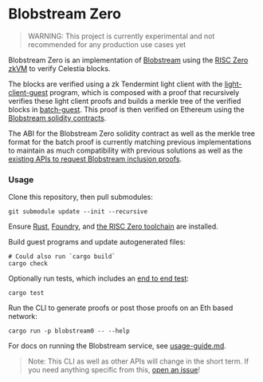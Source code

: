 # Blobstream Zero

> WARNING: This project is currently experimental and not recommended for any production use cases yet

Blobstream Zero is an implementation of [Blobstream](https://docs.celestia.org/developers/blobstream) using the [RISC Zero zkVM](https://www.risczero.com/) to verify Celestia blocks.

The blocks are verified using a zk Tendermint light client with the [light-client-guest](./light-client-guest/guest/src/main.rs) program, which is composed with a proof that recursively verifies these light client proofs and builds a merkle tree of the verified blocks in [batch-guest](./batch-guest/guest/src/main.rs). This proof is then verified on Ethereum using the [Blobstream solidity contracts](./contracts/src/).

The ABI for the Blobstream Zero solidity contract as well as the merkle tree format for the batch proof is currently matching previous implementations to maintain as much compatibility with previous solutions as well as the [existing APIs to request Blobstream inclusion proofs](https://docs.celestia.org/developers/blobstream-proof-queries#_1-data-root-inclusion-proof).

### Usage

Clone this repository, then pull submodules:

```console
git submodule update --init --recursive
```

Ensure [Rust](https://www.rust-lang.org/tools/install), [Foundry](https://book.getfoundry.sh/getting-started/installation), and [the RISC Zero toolchain](https://dev.risczero.com/api/zkvm/install) are installed.

Build guest programs and update autogenerated files:

```console
# Could also run `cargo build`
cargo check
```

Optionally run tests, which includes an [end to end test](./host/tests/e2e_test.rs):

```console
cargo test
```

Run the CLI to generate proofs or post those proofs on an Eth based network:

```console
cargo run -p blobstream0 -- --help
```

For docs on running the Blobstream service, see [usage-guide.md](./usage-guide.md).

> Note: This CLI as well as other APIs will change in the short term. If you need anything specific from this, [open an issue](https://github.com/risc0/blobstream0/issues/new)!